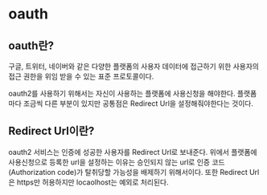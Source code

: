 # oauth


## oauth란?

구글, 트위터, 네이버와 같은 다양한 플랫폼의 사용자 데이터에 접근하기 위한 사용자의 접근 권한을 위임 받을 수 있는 표준 프로토콜이다.

oauth2를 사용하기 위해서는 자신이 사용하는 플랫폼에 사용신청을 해야한다. 플랫폼마다 조금씩 다른 부분이 있지만 공통점은 Redirect Url을 설정해줘야한다는 것이다.

## Redirect Url이란?

oauth2 서비스는 인증에 성공한 사용자를 Redirect Url로 보내준다. 위에서 플랫폼에 사용신청으로 등록한 url을 설정하는 이유는 승인되지 않는 url로 인증 코드(Authorization code)가 탈취당할 가능성을 배제하기 위해서이다. 
또한 Redirect Url은 https만 허용하지만 locaolhost는 예외로 처리된다.